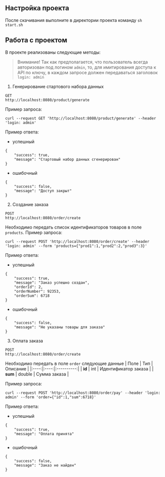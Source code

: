## Настройка проекта

После скачивания выполните в директории проекта команду 
    ```sh start.sh```

## Работа с проектом

В проекте реализованы следующие методы:
> Внимание!
> Так как предполагается, что пользователь всегда авторизован под логином `admin`, то, для имитирования доступа к API по ключу, в каждом запросе должен передаваться заголовок `login: admin`
1. Генерирование стартового набора данных
```
GET   
http://localhost:8080/product/generate
```
Пример запроса:
```
curl --request GET 'http://localhost:8080/product/generate' --header 'login: admin'
```
Пример ответа:
- успешный
```
{
    "success": true,
    "message": "Стартовый набор данных сгенерирован"
}
```
- ошибочный
```
{
    "success": false,
    "message": "Доступ закрыт"
}
```
2. Создание заказа
```
POST
http://localhost:8080/order/create
```
Необходимо передать список идентификаторов товаров в поле `products`. Пример запроса:
```
curl --request POST 'http://localhost:8080/order/create' --header 'login: admin' --form 'products={"prod1":1,"prod2":2,"prod3":3}'
```
Пример ответа:
- успешный
```
{
    "success": true,
    "message": "Заказ успешно создан",
    "orderId": 2,
    "orderNumber": 92353,
    "orderSum": 6718
}
```
- ошибочный
```
{
    "success": false,
    "message": "Не указаны товары для заказа"
}
```
3. Оплата заказа
```
POST
http://localhost:8080/order/create
```
Необходимо передать в поле `order` следующие данные
| Поле | Тип | Описание |
|:----:|:----:|:----------:|
| **id** | int | Идентификатор заказа |
| **sum** | double | Сумма заказа |

Пример запроса:
```
curl --request POST 'http://localhost:8080/order/pay' --header 'login: admin' --form 'order={"id":1,"sum":6718}'
```
Пример ответа:
- успешный
```
{
    "success": true,
    "message": "Оплата принята"
}
```
- ошибочный
```
{
    "success": false,
    "message": "Заказ не найден"
}
```